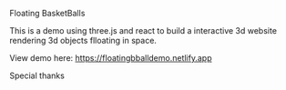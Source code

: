 Floating BasketBalls

This is a demo using three.js and react to build a interactive 3d website rendering 3d objects flloating in space.


View demo here:
https://floatingbballdemo.netlify.app


Special thanks 

